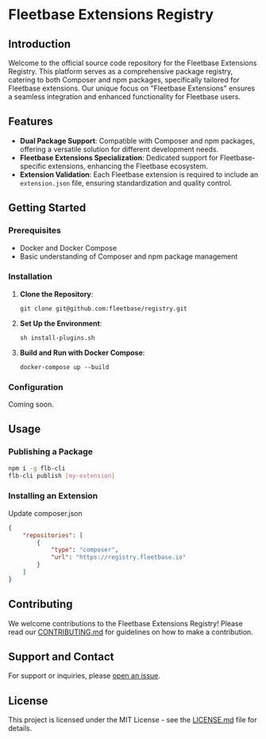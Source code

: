 # Fleetbase Extensions Registry

## Introduction

Welcome to the official source code repository for the Fleetbase Extensions Registry. This platform serves as a comprehensive package registry, catering to both Composer and npm packages, specifically tailored for Fleetbase extensions. Our unique focus on "Fleetbase Extensions" ensures a seamless integration and enhanced functionality for Fleetbase users.

## Features

- **Dual Package Support**: Compatible with Composer and npm packages, offering a versatile solution for different development needs.
- **Fleetbase Extensions Specialization**: Dedicated support for Fleetbase-specific extensions, enhancing the Fleetbase ecosystem.
- **Extension Validation**: Each Fleetbase extension is required to include an `extension.json` file, ensuring standardization and quality control.

## Getting Started

### Prerequisites

- Docker and Docker Compose
- Basic understanding of Composer and npm package management

### Installation

1. **Clone the Repository**: 

    ```
    git clone git@github.com:fleetbase/registry.git
    ```

2. **Set Up the Environment**:

    ```
    sh install-plugins.sh
    ```

3. **Build and Run with Docker Compose**:

    ```
    docker-compose up --build
    ```

### Configuration

Coming soon.

## Usage

### Publishing a Package

```bash
npm i -g flb-cli
flb-cli publish [my-extension]
```

### Installing an Extension

Update composer.json

```json
{
    "repositories": [
        {
            "type": "composer",
            "url": "https://registry.fleetbase.io"
        }
    ]
}
```

## Contributing

We welcome contributions to the Fleetbase Extensions Registry! Please read our [CONTRIBUTING.md](CONTRIBUTING.md) for guidelines on how to make a contribution.

## Support and Contact

For support or inquiries, please [open an issue](link-to-issue-tracker).

## License

This project is licensed under the MIT License - see the [LICENSE.md](LICENSE.md) file for details.
